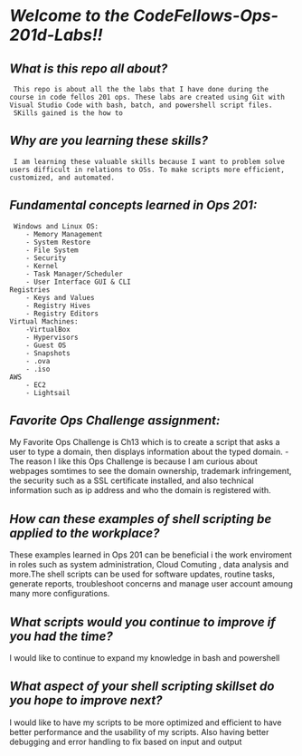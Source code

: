 # ***Welcome to the CodeFellows-Ops-201d-Labs!!*** 

## ***What is this repo all about?***
     This repo is about all the the labs that I have done during the course in code fellos 201 ops. These labs are created using Git with Visual Studio Code with bash, batch, and powershell script files.
     SKills gained is the how to 

## ***Why are you learning these skills?***

     I am learning these valuable skills because I want to problem solve users difficult in relations to OSs. To make scripts more efficient, customized, and automated. 

## ***Fundamental concepts learned in Ops 201:***
     Windows and Linux OS:
        - Memory Management
        - System Restore
        - File System
        - Security
        - Kernel
        - Task Manager/Scheduler
        - User Interface GUI & CLI
    Registries
        - Keys and Values
        - Registry Hives
        - Registry Editors
    Virtual Machines:
        -VirtualBox
        - Hypervisors
        - Guest OS
        - Snapshots
        - .ova
        - .iso
    AWS 
        - EC2 
        - Lightsail


## ***Favorite Ops Challenge assignment:***

My Favorite Ops Challenge is Ch13 which is to create a script that asks a user to type a domain, then displays information about the typed domain.
    - The reason I like this Ops Challenge is because I am curious about webpages somtimes to see the domain ownership, trademark infringement, the security such as a SSL certificate installed, and also technical information such as ip address and who the domain is registered with. 

## ***How can these examples of shell scripting be applied to the workplace?***

These examples learned in Ops 201 can be beneficial i the work enviroment in roles such as system administration, Cloud Comuting , data analysis and more.The shell scripts can be used for software updates, routine tasks, generate reports, troubleshoot concerns and manage user account amoung many more configurations.

## ***What scripts would you continue to improve if you had the time?***

I would like to continue to expand my knowledge in bash and powershell

## ***What aspect of your shell scripting skillset do you hope to improve next?***

I would like to have my scripts to be more optimized and efficient to have better performance and the usability of my scripts. Also having better debugging and error handling  to fix based on input and output
